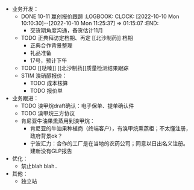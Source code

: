 - 业务开发：
	- DONE 10-11 赢创报价跟踪
	  :LOGBOOK:
	  CLOCK: [2022-10-10 Mon 10:10:30]--[2022-10-10 Mon 11:25:37] =>  01:15:07
	  :END:
		- 交货期角度沟通，备货估计11月
	- TODO 正典拜访定档期、再定 [[北沙制药]] 档期
		- 正典合作背景整理
		- 礼品准备
		- 17号，预计下午
	- TODO [[哒嗪]] [[北沙制药]]质量检测结果跟踪
	- STIM 溴硝醇报价：
		- TODO 成本核算
		- TODO 报价单
- 业务跟进：
	- TODO 溴甲烷draft确认：电子保单、提单确认件
	- TODO 溴甲烷三方协议
	- 肯尼亚牛油果熏蒸用到溴甲烷：
		- 肯尼亚的牛油果种植商（终端客户），有溴甲烷熏蒸柜；不太懂注册，政府背景ok？
		- 宁波汇力：合作的工厂是在当地的农药公司；同意以日出名义注册。建新没有GLP报告
- 优化：
	- 禁止blah blah..
- 其他：
	- 独立站